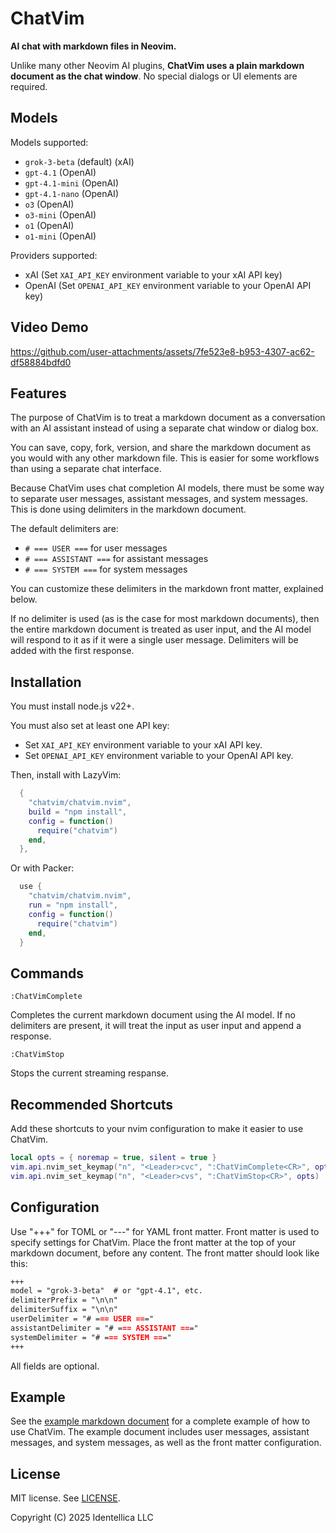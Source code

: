 # ChatVim

**AI chat with markdown files in Neovim.**

Unlike many other Neovim AI plugins, **ChatVim uses a plain markdown document as
the chat window**. No special dialogs or UI elements are required.

## Models

Models supported:

- `grok-3-beta` (default) (xAI)
- `gpt-4.1` (OpenAI)
- `gpt-4.1-mini` (OpenAI)
- `gpt-4.1-nano` (OpenAI)
- `o3` (OpenAI)
- `o3-mini` (OpenAI)
- `o1` (OpenAI)
- `o1-mini` (OpenAI)

Providers supported:

- xAI (Set `XAI_API_KEY` environment variable to your xAI API key)
- OpenAI (Set `OPENAI_API_KEY` environment variable to your OpenAI API key)

## Video Demo

https://github.com/user-attachments/assets/7fe523e8-b953-4307-ac62-df58884bdfd0

## Features

The purpose of ChatVim is to treat a markdown document as a conversation with an
AI assistant instead of using a separate chat window or dialog box.

You can save, copy, fork, version, and share the markdown document as you would
with any other markdown file. This is easier for some workflows than using a
separate chat interface.

Because ChatVim uses chat completion AI models, there must be some way to
separate user messages, assistant messages, and system messages. This is done
using delimiters in the markdown document.

The default delimiters are:

- `# === USER ===` for user messages
- `# === ASSISTANT ===` for assistant messages
- `# === SYSTEM ===` for system messages

You can customize these delimiters in the markdown front matter, explained
below.

If no delimiter is used (as is the case for most markdown documents), then the
entire markdown document is treated as user input, and the AI model will respond
to it as if it were a single user message. Delimiters will be added with the
first response.

## Installation

You must install node.js v22+.

You must also set at least one API key:

- Set `XAI_API_KEY` environment variable to your xAI API key.
- Set `OPENAI_API_KEY` environment variable to your OpenAI API key.

Then, install with LazyVim:

```lua
  {
    "chatvim/chatvim.nvim",
    build = "npm install",
    config = function()
      require("chatvim")
    end,
  },
```

Or with Packer:

```lua
  use {
    "chatvim/chatvim.nvim",
    run = "npm install",
    config = function()
      require("chatvim")
    end,
  }
```

## Commands

```vim
:ChatVimComplete
```

Completes the current markdown document using the AI model. If no delimiters are
present, it will treat the input as user input and append a response.

```vim
:ChatVimStop
```

Stops the current streaming respanse.

## Recommended Shortcuts

Add these shortcuts to your nvim configuration to make it easier to use ChatVim.

```lua
local opts = { noremap = true, silent = true }
vim.api.nvim_set_keymap("n", "<Leader>cvc", ":ChatVimComplete<CR>", opts)
vim.api.nvim_set_keymap("n", "<Leader>cvs", ":ChatVimStop<CR>", opts)
```

## Configuration

Use "+++" for TOML or "---" for YAML front matter. Front matter is used to
specify settings for ChatVim. Place the front matter at the top of your markdown
document, before any content. The front matter should look like this:

```markdown
+++
model = "grok-3-beta"  # or "gpt-4.1", etc.
delimiterPrefix = "\n\n"
delimiterSuffix = "\n\n"
userDelimiter = "# === USER ==="
assistantDelimiter = "# === ASSISTANT ==="
systemDelimiter = "# === SYSTEM ==="
+++
```

All fields are optional.

## Example

See the [example markdown document](example.md) for a complete example of how to
use ChatVim. The example document includes user messages, assistant messages,
and system messages, as well as the front matter configuration.

## License

MIT license. See [LICENSE](LICENSE).

Copyright (C) 2025 Identellica LLC
